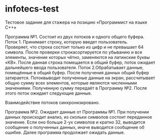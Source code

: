 # infotecs-test
Тестовое задание для стажера на позицию «Программист на языке C++»

Программа №1. 
Состоит из двух потоков и одного общего буфера. 
Поток 1.  Принимает строку, которую введет пользователь.   
Проверяет, что строка состоит только из цифр и не превышает 64 символа. 
После проверки строкасортируется по убыванию и все элементы, значение которых чётно, заменяются на латинские буквы «КВ». 
После данная строка помещается в общий буфер, поток ожидает дальнейшего ввода пользователя.
Поток 2.Обрабатывает данные, помещённые в общий буфер. 
После получения данных общий буфер затирается. Потоквыводит полученные данные на экран, рассчитывает  общую  сумму всех  элементов,
которые являются численными значениями.  Полученную сумму передаёт в Программу №2. После этого поток ожидает следующие данные.

Взаимодействие потоков синхронизировано.

Программа №2. 
Ожидает данные от  Программы №1. 
При получении  данных происходит анализ, из скольки символов состоит  переданное значение.
Если оно больше 2-ух символов и кратно 32, выводится сообщение о полученных данных, 
иначе выводится сообщение об ошибке. Далее программа продолжает ожидать данные.


